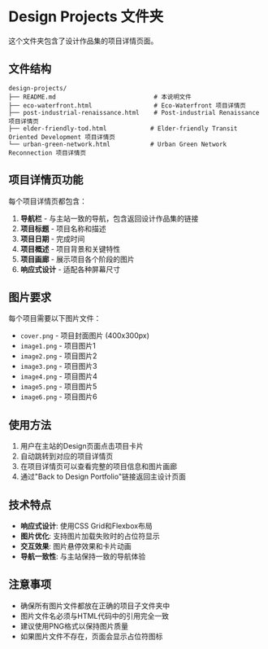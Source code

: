 # Design Projects 文件夹

这个文件夹包含了设计作品集的项目详情页面。

## 文件结构

```
design-projects/
├── README.md                           # 本说明文件
├── eco-waterfront.html                 # Eco-Waterfront 项目详情页
├── post-industrial-renaissance.html    # Post-industrial Renaissance 项目详情页
├── elder-friendly-tod.html            # Elder-friendly Transit Oriented Development 项目详情页
└── urban-green-network.html           # Urban Green Network Reconnection 项目详情页
```

## 项目详情页功能

每个项目详情页都包含：

1. **导航栏** - 与主站一致的导航，包含返回设计作品集的链接
2. **项目标题** - 项目名称和描述
3. **项目日期** - 完成时间
4. **项目概述** - 项目背景和关键特性
5. **项目画廊** - 展示项目各个阶段的图片
6. **响应式设计** - 适配各种屏幕尺寸

## 图片要求

每个项目需要以下图片文件：

- `cover.png` - 项目封面图片 (400x300px)
- `image1.png` - 项目图片1
- `image2.png` - 项目图片2
- `image3.png` - 项目图片3
- `image4.png` - 项目图片4
- `image5.png` - 项目图片5
- `image6.png` - 项目图片6

## 使用方法

1. 用户在主站的Design页面点击项目卡片
2. 自动跳转到对应的项目详情页
3. 在项目详情页可以查看完整的项目信息和图片画廊
4. 通过"Back to Design Portfolio"链接返回主设计页面

## 技术特点

- **响应式设计**: 使用CSS Grid和Flexbox布局
- **图片优化**: 支持图片加载失败时的占位符显示
- **交互效果**: 图片悬停效果和卡片动画
- **导航一致性**: 与主站保持一致的导航体验

## 注意事项

- 确保所有图片文件都放在正确的项目子文件夹中
- 图片文件名必须与HTML代码中的引用完全一致
- 建议使用PNG格式以保持图片质量
- 如果图片文件不存在，页面会显示占位符图标
